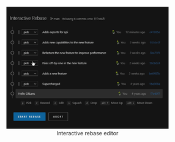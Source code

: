 <figure align="center">
  <img src="../../images/docs/rebase.gif" alt="Interactive rebase editor"/>
  <figcaption>Interactive rebase editor</figcaption>
</figure>
